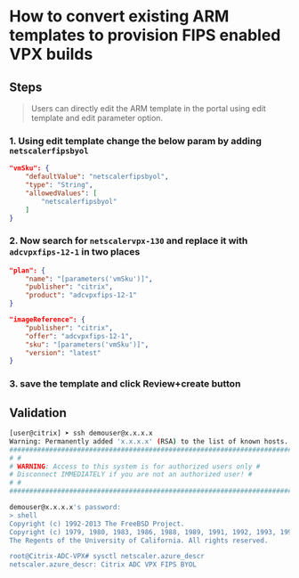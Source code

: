 # How to convert existing ARM templates to provision FIPS enabled VPX builds

## Steps

> Users can directly edit the ARM template in the portal using edit template and edit parameter option.

### 1. Using edit template change the below param by adding  `netscalerfipsbyol`

``` json
"vmSku": {
    "defaultValue": "netscalerfipsbyol",
    "type": "String",
    "allowedValues": [
        "netscalerfipsbyol"
    ]
}
```

### 2. Now search for `netscalervpx-130` and replace it with `adcvpxfips-12-1` in two places

``` json
"plan": {
    "name": "[parameters('vmSku')]",
    "publisher": "citrix",
    "product": "adcvpxfips-12-1"
}
 ```

``` json
"imageReference": {
    "publisher": "citrix",
    "offer": "adcvpxfips-12-1",
    "sku": "[parameters('vmSku')]",
    "version": "latest"
}
```

### 3. save the template and click Review+create button

## Validation

``` bash
[user@citrix] ➤ ssh demouser@x.x.x.x
Warning: Permanently added 'x.x.x.x' (RSA) to the list of known hosts.
###############################################################################
# #
# WARNING: Access to this system is for authorized users only #
# Disconnect IMMEDIATELY if you are not an authorized user! #
# #
###############################################################################

demouser@x.x.x.x's password:
> shell
Copyright (c) 1992-2013 The FreeBSD Project.
Copyright (c) 1979, 1980, 1983, 1986, 1988, 1989, 1991, 1992, 1993, 1994
The Regents of the University of California. All rights reserved.

root@Citrix-ADC-VPX# sysctl netscaler.azure_descr
netscaler.azure_descr: Citrix ADC VPX FIPS BYOL
```
